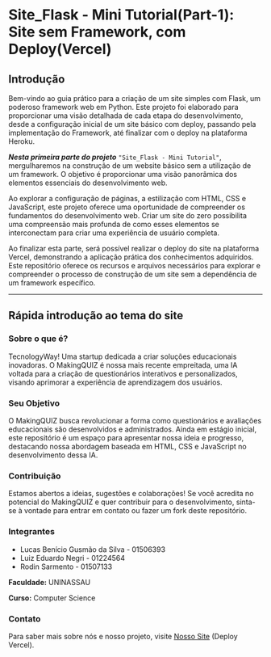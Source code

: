 # Site_Flask - Mini Tutorial(Part-1): Site sem Framework, com Deploy(Vercel)

## Introdução

Bem-vindo ao guia prático para a criação de um site simples com Flask, um poderoso framework web em Python. Este projeto foi elaborado para proporcionar uma visão detalhada de cada etapa do desenvolvimento, desde a configuração inicial de um site básico com deploy, passando pela implementação do Framework, até finalizar com o deploy na plataforma Heroku.

***Nesta primeira parte do projeto*** ``"Site_Flask - Mini Tutorial"``, mergulharemos na construção de um website básico sem a utilização de um framework. O objetivo é proporcionar uma visão panorâmica dos elementos essenciais do desenvolvimento web.

Ao explorar a configuração de páginas, a estilização com HTML, CSS e JavaScript, este projeto oferece uma oportunidade de compreender os fundamentos do desenvolvimento web. Criar um site do zero possibilita uma compreensão mais profunda de como esses elementos se interconectam para criar uma experiência de usuário completa.

Ao finalizar esta parte, será possível realizar o deploy do site na plataforma Vercel, demonstrando a aplicação prática dos conhecimentos adquiridos. Este repositório oferece os recursos e arquivos necessários para explorar e compreender o processo de construção de um site sem a dependência de um framework específico.

---

## Rápida introdução ao tema do site

### Sobre o que é?
TecnologyWay! Uma startup dedicada a criar soluções educacionais inovadoras. O MakingQUIZ é nossa mais recente empreitada, uma IA voltada para a criação de questionários interativos e personalizados, visando aprimorar a experiência de aprendizagem dos usuários.

### Seu Objetivo
O MakingQUIZ busca revolucionar a forma como questionários e avaliações educacionais são desenvolvidos e administrados. Ainda em estágio inicial, este repositório é um espaço para apresentar nossa ideia e progresso, destacando nossa abordagem baseada em HTML, CSS e JavaScript no desenvolvimento dessa IA.

### Contribuição
Estamos abertos a ideias, sugestões e colaborações! Se você acredita no potencial do MakingQUIZ e quer contribuir para o desenvolvimento, sinta-se à vontade para entrar em contato ou fazer um fork deste repositório.

### Integrantes
- Lucas Benício Gusmão da Silva - 01506393
- Luiz Eduardo Negri - 01224564
- Rodin Sarmento - 01507133

**Faculdade:** UNINASSAU

**Curso:** Computer Science

### Contato
Para saber mais sobre nós e nosso projeto, visite [Nosso Site](https://tecnology-way.vercel.app/) (Deploy Vercel).
